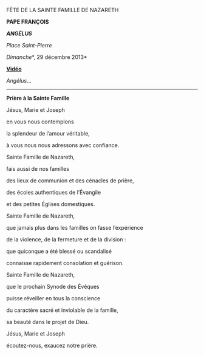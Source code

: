 FÊTE DE LA SAINTE FAMILLE DE NAZARETH

**PAPE FRANÇOIS**

***ANGÉLUS***

*Place Saint-Pierre*

*Dimanche**, 29 décembre 2013*

**[Vidéo](http://player.rv.va/vaticanplayer.asp?language=it&tic=VA_54MS2O8W)**

*Angélus*...

* * *

**Prière à la Sainte Famille**

Jésus, Marie et Joseph

en vous nous contemplons

la splendeur de l’amour véritable,

à vous nous nous adressons avec confiance.

Sainte Famille de Nazareth,

fais aussi de nos familles

des lieux de communion et des cénacles de prière,

des écoles authentiques de l’Évangile

et des petites Églises domestiques.

Sainte Famille de Nazareth,

que jamais plus dans les familles on fasse l’expérience

de la violence, de la fermeture et de la division :

que quiconque a été blessé ou scandalisé

connaisse rapidement consolation et guérison.

Sainte Famille de Nazareth,

que le prochain Synode des Évêques

puisse réveiller en tous la conscience

du caractère sacré et inviolable de la famille,

sa beauté dans le projet de Dieu.

Jésus, Marie et Joseph

écoutez-nous, exaucez notre prière.